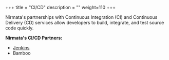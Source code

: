 +++
title = "CI/CD"
description = ""
weight=110
+++

Nirmata's partnerships with Continuous Integration (CI) and Continuous Delivery (CD) services allow developers to build, integrate, and test source code quickly.

**Nirmata's CI/CD Partners:**

  * [Jenkins](https://wiki.jenkins.io/display/JENKINS/Nirmata+Plugin)
  * Bamboo